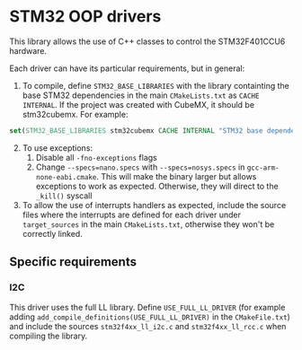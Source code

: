 # STM32 OOP drivers
This library allows the use of C++ classes to control the STM32F401CCU6 hardware.

Each driver can have its particular requirements, but in general:
1. To compile, define `STM32_BASE_LIBRARIES` with the library containting the base STM32 dependencies in the main `CMakeLists.txt` as `CACHE INTERNAL`. If the project was created with CubeMX, it should be stm32cubemx. For example:

```cmake
set(STM32_BASE_LIBRARIES stm32cubemx CACHE INTERNAL "STM32 base dependencies")
```
2. To use exceptions:
    1. Disable all `-fno-exceptions` flags
    2. Change  `--specs=nano.specs` with `--specs=nosys.specs` in `gcc-arm-none-eabi.cmake`. This will make the binary larger but allows exceptions to work as expected. Otherwise, they will direct to the `_kill()` syscall
3. To allow the use of interrupts handlers as expected, include the source files where the interrupts are defined for each driver under `target_sources` in the main `CMakeLists.txt`, otherwise they won't be correctly linked.

## Specific requirements
### I2C
This driver uses the full LL library. Define `USE_FULL_LL_DRIVER` (for example adding `add_compile_definitions(USE_FULL_LL_DRIVER)` in the `CMakeFile.txt`) and include the sources `stm32f4xx_ll_i2c.c` and `stm32f4xx_ll_rcc.c` when compiling the library.
